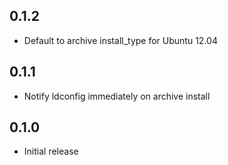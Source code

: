 ## 0.1.2

* Default to archive install_type for Ubuntu 12.04

## 0.1.1

* Notify ldconfig immediately on archive install

## 0.1.0

* Initial release

